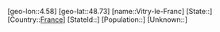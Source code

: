 ﻿---
location: [48.73,4.58]
type: City
tags:
- geo/City


SpocWebEntityId: 35330
isDeleted: false
confidential: public

---
[geo-lon::4.58]
[geo-lat::48.73]
[name::Vitry-le-Franc]
[State::]
[Country::[France](geo/Continent/Europe/France.md)]
[StateId::]
[Population::]
[Unknown::]

